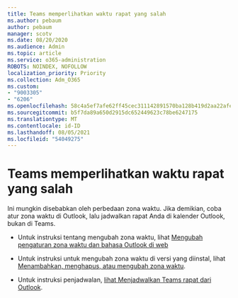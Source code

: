 ```yaml
---
title: Teams memperlihatkan waktu rapat yang salah
ms.author: pebaum
author: pebaum
manager: scotv
ms.date: 08/20/2020
ms.audience: Admin
ms.topic: article
ms.service: o365-administration
ROBOTS: NOINDEX, NOFOLLOW
localization_priority: Priority
ms.collection: Adm_O365
ms.custom:
- "9003305"
- "6206"
ms.openlocfilehash: 58c4a5ef7afe62ff45cec311142891570ba128b419d2aa22afea57d4bac8fbe4
ms.sourcegitcommit: b5f7da89a650d2915dc652449623c78be6247175
ms.translationtype: MT
ms.contentlocale: id-ID
ms.lasthandoff: 08/05/2021
ms.locfileid: "54049275"
---
```

# <a name="teams-calendar-shows-incorrect-meeting-times"></a>Teams memperlihatkan waktu rapat yang salah

Ini mungkin disebabkan oleh perbedaan zona waktu. Jika demikian, coba atur zona waktu di Outlook, lalu jadwalkan rapat Anda di kalender Outlook, bukan di Teams.

- Untuk instruksi tentang mengubah zona waktu, lihat [Mengubah pengaturan zona waktu dan bahasa Outlook di web](https://support.microsoft.com/office/change-the-time-zone-and-language-settings-in-outlook-on-the-web-65239869-12e7-4a9d-bca1-76b0ad7ce273) 

- Untuk instruksi untuk mengubah zona waktu di versi yang diinstal, lihat [Menambahkan, menghapus, atau mengubah zona waktu](https://support.microsoft.com/office/add-remove-or-change-time-zones-5ab3e10e-5a6c-46af-ab48-156fedf70c04).
- Untuk instruksi penjadwalan, [lihat Menjadwalkan Teams rapat dari Outlook](https://support.microsoft.com/office/schedule-a-teams-meeting-from-outlook-883cc15c-580f-441a-92ea-0992c00a9b0f).